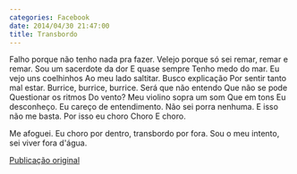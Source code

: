 ```yaml
---
categories: Facebook
date: 2014/04/30 21:47:00
title: Transbordo
---
```


Falho porque não tenho nada pra fazer.
Velejo porque só sei remar, remar e remar.
Sou um sacerdote da dor
E quase sempre
Tenho medo do mar.
Eu vejo uns coelhinhos
Ao meu lado saltitar.
Busco explicação
Por sentir tanto mal estar.
Burrice, burrice, burrice.
Será que não entendo
Que não se pode
Questionar os ritmos
Do vento?
Meu violino sopra um som
Que em tons
Eu desconheço.
Eu careço de entendimento.
Não sei porra nenhuma.
E isso não me basta.
Por isso eu choro
Choro
E choro.

Me afoguei. Eu choro por dentro, transbordo por fora. Sou o meu intento, sei viver fora d'água.

[Publicação original](https://www.facebook.com/permalink.php?story_fbid=1418037808466583&id=1418031755133855)
